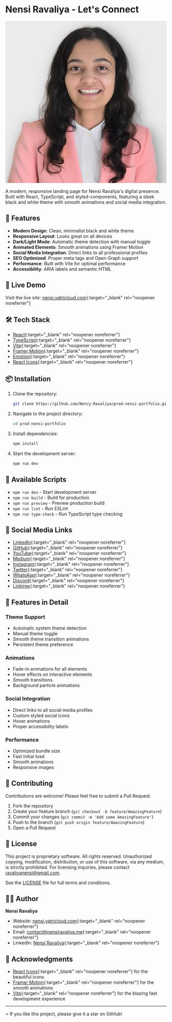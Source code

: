 # Nensi Ravaliya - Let's Connect

![Portfolio Preview](https://raw.githubusercontent.com/yatricloud/yatri-images/refs/heads/main/Team%20Yatri%20Cloud/Nensi%20Ravaliya/profile-nensi-ravaliya.png)

A modern, responsive landing page for Nensi Ravaliya's digital presence. Built with React, TypeScript, and styled-components, featuring a sleek black and white theme with smooth animations and social media integration.

## 🌟 Features

- **Modern Design**: Clean, minimalist black and white theme
- **Responsive Layout**: Looks great on all devices
- **Dark/Light Mode**: Automatic theme detection with manual toggle
- **Animated Elements**: Smooth animations using Framer Motion
- **Social Media Integration**: Direct links to all professional profiles
- **SEO Optimized**: Proper meta tags and Open Graph support
- **Performance**: Built with Vite for optimal performance
- **Accessibility**: ARIA labels and semantic HTML

## 🚀 Live Demo

Visit the live site: [nensi.yatricloud.com](https://nensi.yatricloud.com){:target="_blank" rel="noopener noreferrer"}

## 🛠️ Tech Stack

- [React](https://reactjs.org/){:target="_blank" rel="noopener noreferrer"}
- [TypeScript](https://www.typescriptlang.org/){:target="_blank" rel="noopener noreferrer"}
- [Vite](https://vitejs.dev/){:target="_blank" rel="noopener noreferrer"}
- [Framer Motion](https://www.framer.com/motion/){:target="_blank" rel="noopener noreferrer"}
- [Emotion](https://emotion.sh/){:target="_blank" rel="noopener noreferrer"}
- [React Icons](https://react-icons.github.io/react-icons/){:target="_blank" rel="noopener noreferrer"}

## 📦 Installation

1. Clone the repository:
   ```bash
   git clone https://github.com/Nency-Ravaliya/prod-nensi-portfolio.git
   ```

2. Navigate to the project directory:
   ```bash
   cd prod-nensi-portfolio
   ```

3. Install dependencies:
   ```bash
   npm install
   ```

4. Start the development server:
   ```bash
   npm run dev
   ```

## 🔧 Available Scripts

- `npm run dev` - Start development server
- `npm run build` - Build for production
- `npm run preview` - Preview production build
- `npm run lint` - Run ESLint
- `npm run type-check` - Run TypeScript type checking

## 📱 Social Media Links

- [LinkedIn](https://linkedin.com/in/nensi-ravaliya){:target="_blank" rel="noopener noreferrer"}
- [GitHub](https://github.com/Nency-Ravaliya){:target="_blank" rel="noopener noreferrer"}
- [YouTube](https://www.youtube.com/@yatricloud){:target="_blank" rel="noopener noreferrer"}
- [Medium](https://medium.com/@nensiravaliya){:target="_blank" rel="noopener noreferrer"}
- [Instagram](https://instagram.com/nensiravaliya){:target="_blank" rel="noopener noreferrer"}
- [Twitter](https://twitter.com/nensiravaliya){:target="_blank" rel="noopener noreferrer"}
- [WhatsApp](https://whatsapp.com/channel/0029VakdAHIFHWq60yHA1Q0s){:target="_blank" rel="noopener noreferrer"}
- [Discord](https://discord.com/invite/92warrKq9j){:target="_blank" rel="noopener noreferrer"}
- [Linktree](https://linktr.ee/nensiravaliya){:target="_blank" rel="noopener noreferrer"}

## 🎨 Features in Detail

### Theme Support
- Automatic system theme detection
- Manual theme toggle
- Smooth theme transition animations
- Persistent theme preference

### Animations
- Fade-in animations for all elements
- Hover effects on interactive elements
- Smooth transitions
- Background particle animations

### Social Integration
- Direct links to all social media profiles
- Custom styled social icons
- Hover animations
- Proper accessibility labels

### Performance
- Optimized bundle size
- Fast initial load
- Smooth animations
- Responsive images

## 🤝 Contributing

Contributions are welcome! Please feel free to submit a Pull Request.

1. Fork the repository
2. Create your feature branch (`git checkout -b feature/AmazingFeature`)
3. Commit your changes (`git commit -m 'Add some AmazingFeature'`)
4. Push to the branch (`git push origin feature/AmazingFeature`)
5. Open a Pull Request

## 📄 License

This project is proprietary software. All rights reserved. Unauthorized copying, modification, distribution, or use of this software, via any medium, is strictly prohibited. For licensing inquiries, please contact [ravaliyanensi@gmail.com](mailto:ravaliyanensi@gmail.com).

See the [LICENSE](LICENSE) file for full terms and conditions.

## 👩‍💻 Author

**Nensi Ravaliya**
- Website: [nensi.yatricloud.com](https://nensi.yatricloud.com){:target="_blank" rel="noopener noreferrer"}
- Email: [contact@nensiravaliya.me](mailto:contact@nensiravaliya.me){:target="_blank" rel="noopener noreferrer"}
- LinkedIn: [Nensi Ravaliya](https://linkedin.com/in/nensi-ravaliya){:target="_blank" rel="noopener noreferrer"}

## 🙏 Acknowledgments

- [React Icons](https://react-icons.github.io/react-icons/){:target="_blank" rel="noopener noreferrer"} for the beautiful icons
- [Framer Motion](https://www.framer.com/motion/){:target="_blank" rel="noopener noreferrer"} for the smooth animations
- [Vite](https://vitejs.dev/){:target="_blank" rel="noopener noreferrer"} for the blazing fast development experience

---

⭐️ If you like this project, please give it a star on GitHub!
